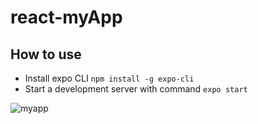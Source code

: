 # react-myApp
## How to use
- Install expo CLI ```npm install -g expo-cli```
- Start a development server with command ```expo start```

![myapp](https://user-images.githubusercontent.com/55266767/93692805-cd97ed80-fb21-11ea-99df-154eefdc52e1.png)
